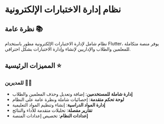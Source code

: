 # نظام إدارة الاختبارات الإلكترونية

## نظرة عامة 📚

نظام شامل لإدارة الاختبارات الإلكترونية مطور باستخدام Flutter، يوفر منصة متكاملة للمعلمين والطلاب والإداريين لإنشاء وإدارة الاختبارات بشكل احترافي.

## المميزات الرئيسية ⭐

### للمديرين 👨‍💼
- **إدارة شاملة للمستخدمين**: إضافة وتعديل وحذف المعلمين والطلاب
- **لوحة تحكم متقدمة**: إحصائيات شاملة ونظرة عامة على النظام
- **إدارة المواد الدراسية**: إنشاء وتنظيم المواد التعليمية
- **تقارير مفصلة**: تحليلات متقدمة للأداء والنتائج
- **إعدادات النظام**: تخصيص إعدادات المنصة
